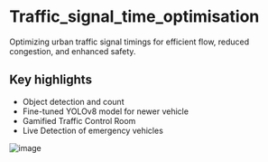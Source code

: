 # Traffic_signal_time_optimisation

Optimizing urban traffic signal timings for efficient flow, reduced congestion, and enhanced safety.

## Key highlights

- Object detection and count
- Fine-tuned YOLOv8 model for newer vehicle
- Gamified Traffic Control Room
- Live Detection of emergency vehicles

![image](https://github.com/rutvikkapuriya1/Traffic_signal_time_optimisation/assets/133635206/141d375a-4b17-44e3-a1e5-f3a223ec8b22?s=100)

